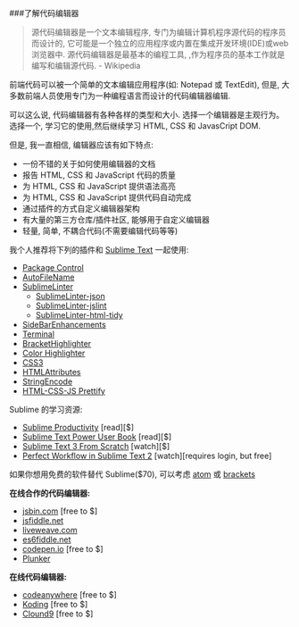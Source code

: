 ###了解代码编辑器

>源代码编辑器是一个文本编辑程序, 专门为编辑计算机程序源代码的程序员而设计的, 它可能是一个独立的应用程序或内置在集成开发环境(IDE)或web浏览器中. 源代码编辑器是最基本的编程工具, ,作为程序员的基本工作就是编写和编辑源代码. - Wikipedia

前端代码可以被一个简单的文本编辑应用程序(如: Notepad 或 TextEdit), 但是, 大多数前端人员使用专门为一种编程语言而设计的代码编辑器编辑.

可以这么说, 代码编辑器有各种各样的类型和大小. 选择一个编辑器是主观行为。选择一个, 学习它的使用,然后继续学习 HTML, CSS 和 JavasCript DOM.

但是, 我一直相信, 编辑器应该有如下特点:

* 一份不错的关于如何使用编辑器的文档
* 报告 HTML, CSS 和 JavaScript 代码的质量
* 为 HTML, CSS 和 JavaScript 提供语法高亮
* 为 HTML, CSS 和 JavaScript 提供代码自动完成
* 通过插件的方式自定义编辑器架构
* 有大量的第三方仓库/插件社区, 能够用于自定义编辑器
* 轻量, 简单, 不耦合代码(不需要编辑代码等等)

我个人推荐将下列的插件和 [Sublime Text](http://www.sublimetext.com/) 一起使用:

* [Package Control](https://packagecontrol.io/packages/Package%20Control)
* [AutoFileName](https://packagecontrol.io/packages/AutoFileName)
* [SublimeLinter](https://packagecontrol.io/packages/SublimeLinter)
    * [SublimeLinter-json](https://packagecontrol.io/packages/SublimeLinter-json)
    * [SublimeLinter-jslint](https://packagecontrol.io/packages/SublimeLinter-jshint)
    * [SublimeLinter-html-tidy](https://packagecontrol.io/packages/SublimeLinter-html-tidy)
* [Side​Bar​Enhancements](https://packagecontrol.io/packages/SideBarEnhancements)
* [Terminal](https://packagecontrol.io/packages/Terminal)
* [Bracket​Highlighter](https://packagecontrol.io/packages/BracketHighlighter)
* [Color Highlighter](https://packagecontrol.io/packages/Color%20Highlighter)
* [CSS3](https://packagecontrol.io/packages/CSS3)
* [HTMLAttributes](https://packagecontrol.io/packages/HTMLAttributes)
* [StringEncode](https://packagecontrol.io/packages/StringEncode)
* [HTML-CSS-JS Prettify](https://packagecontrol.io/packages/HTML-CSS-JS%20Prettify) 

Sublime 的学习资源:

* [Sublime Productivity](https://leanpub.com/sublime-productivity) [read][$]
* [Sublime Text Power User Book](https://sublimetextbook.com/) [read][$]
* [Sublime Text 3 From Scratch](http://www.pluralsight.com/courses/sublime-text-3-from-scratch) [watch][$]
* [Perfect Workflow in Sublime Text 2](https://code.tutsplus.com/courses/perfect-workflow-in-sublime-text-2) [watch][requires login, but free]

如果你想用免费的软件替代 Sublime($70), 可以考虑 [atom](https://atom.io/) 或 [brackets](http://brackets.io/)

**在线合作的代码编辑器:**

* [jsbin.com](http://jsbin.com/) [free to $]
* [jsfiddle.net](http://jsfiddle.net/)
* [liveweave.com](http://liveweave.com/)
* [es6fiddle.net](http://www.es6fiddle.net/)
* [codepen.io](http://codepen.io/) [free to $]
* [Plunker](http://plnkr.co/)

**在线代码编辑器:**

* [codeanywhere](https://codeanywhere.com) [free to $]
* [Koding](https://koding.com) [free to $]
* [Clound9](https://c9.io) [free to $]
